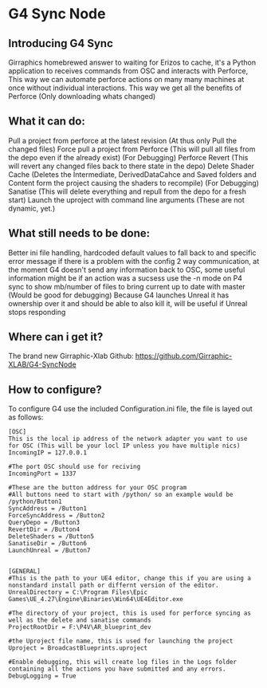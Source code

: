 # G4 Sync Node
## Introducing G4 Sync
Girraphics homebrewed answer to waiting for Erizos to cache, it's a Python application to receives commands from OSC and interacts with Perforce, This way we can automate perforce actions on many many machines at once without individual interactions. This way we get all the benefits of Perforce (Only downloading whats changed)

## What it can do:
Pull a project from perforce at the latest revision (At thus only Pull the changed files)
Force pull a project from Perforce (This will pull all files from the depo even if the already exist) (For Debugging)
Perforce Revert (This will revert any changed files back to there state in the depo)
Delete Shader Cache (Deletes the Intermediate, DerivedDataCahce and Saved folders and Content form the project causing the shaders to recompile) (For Debugging)
Sanatise (This will delete everything and repull from the depo for a fresh start)
Launch the uproject with command line arguments (These are not dynamic, yet.)

## What still needs to be done:
Better ini file handling, hardcoded default values to fall back to and specific error message if there is a problem with the config
2 way communication, at the moment G4 doesn't send any information back to OSC, some useful information might be if an action was a sucsess
use the -n mode on P4 sync to show mb/number of files to bring current up to date with master (Would be good for debugging)
Because G4 launches Unreal it has ownership over it and should be able to also kill it, will be useful if Unreal stops responding

## Where can i get it?
The brand new Girraphic-Xlab Github: https://github.com/Girraphic-XLAB/G4-SyncNode


## How to configure?
To configure G4 use the included Configuration.ini file, the file is layed out as follows:
```
[OSC]
This is the local ip address of the network adapter you want to use for OSC (This will be your locl IP unless you have multiple nics)
IncomingIP = 127.0.0.1

#The port OSC should use for reciving
IncomingPort = 1337

#These are the button address for your OSC program
#All buttons need to start with /python/ so an example would be /python/Button1
SyncAddress = /Button1
ForceSyncAddress = /Button2
QueryDepo = /Button3
RevertDir = /Button4
DeleteShaders = /Button5
SanatiseDir = /Button6
LaunchUnreal = /Button7


[GENERAL]
#This is the path to your UE4 editor, change this if you are using a nonstandard install path or differnt version of the editor.
UnrealDirectory = C:\Program Files\Epic Games\UE_4.27\Engine\Binaries\Win64\UE4Editor.exe

#The directory of your project, this is used for perforce syncing as well as the delete and sanatise commands
ProjectRootDir = F:\P4V\AR_blueprint_dev

#the Uproject file name, this is used for launching the project
Uproject = BroadcastBlueprints.uproject

#Enable debugging, this will create log files in the Logs folder containing all the actions you have submitted and any errors.
DebugLogging = True
```

